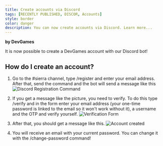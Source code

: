 ```yaml
---
title: Create accounts via Discord
tags: [RECENTLY PUBLISHED, DISCOR, Accounts]
style: border
color: danger
description: You can now create accounts via Discord. Learn more...
---
```


**by DevGames**


It is now possible to create a DevGames account with our Discord bot!

## How do I create an account?
1. Go to the #sierra channel, type /register and enter your email address. After that, send the command and the bot will send a message like this
![Discord Registration Command](https://tfngamesofficial.github.io/assets/register_dg_discord.png)

2. If you get a message like the picture, you need to verify. To do this type /verify and in the form enter your email address (your one-time password is linked to the email so it won't work without it), a username and the OTP and verify yourself.
![Verification Form](https://tfngamesofficial.github.io/assets/verify_dg_discord.png)

3. After that, you should get a message like this.
![Account created](https://tfngamesofficial.github.io/assets/created_dg_account.png)

4. You will receive an email with your current password. You can change it with the /change-password command!